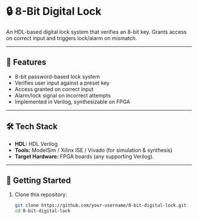 # 🔒 8-Bit Digital Lock

An HDL-based digital lock system that verifies an 8-bit key. Grants access on correct input and triggers lock/alarm on mismatch.  

---

## 📌 Features
- 8-bit password-based lock system  
- Verifies user input against a preset key  
- Access granted on correct input  
- Alarm/lock signal on incorrect attempts  
- Implemented in Verilog, synthesizable on FPGA  

---

## 🛠 Tech Stack
- **HDL:** HDL Verilog  
- **Tools:** ModelSim / Xilinx ISE / Vivado (for simulation & synthesis)  
- **Target Hardware:** FPGA boards (any supporting Verilog).

---

## 🚀 Getting Started
1. Clone this repository:  
   ```bash
   git clone https://github.com/your-username/8-bit-digital-lock.git
   cd 8-bit-digital-lock
